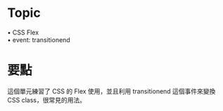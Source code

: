 # Topic
• CSS Flex</br >
• event: transitionend</br >

# 要點
這個單元練習了 CSS 的 Flex 使用，並且利用 transitionend 這個事件來變換 CSS class，很常見的用法。
